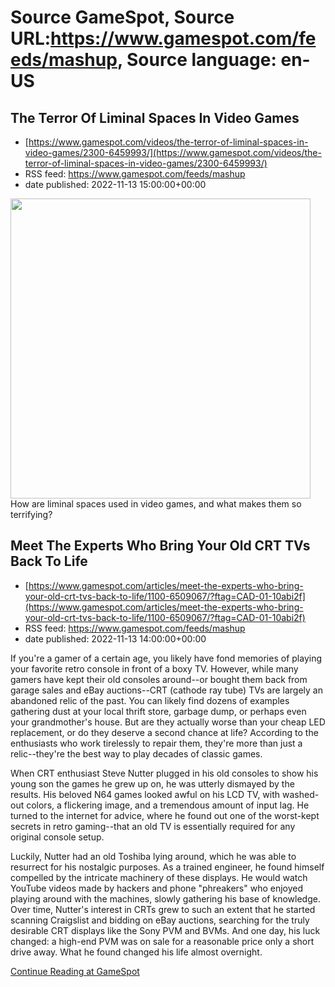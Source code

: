 # Source GameSpot, Source URL:https://www.gamespot.com/feeds/mashup, Source language: en-US

## The Terror Of Liminal Spaces In Video Games
 - [https://www.gamespot.com/videos/the-terror-of-liminal-spaces-in-video-games/2300-6459993/](https://www.gamespot.com/videos/the-terror-of-liminal-spaces-in-video-games/2300-6459993/)
 - RSS feed: https://www.gamespot.com/feeds/mashup
 - date published: 2022-11-13 15:00:00+00:00

<img height="480" src="https://www.gamespot.com/a/uploads/square_medium/1574/15746725/4062044-site.jpg" width="480" /> How are liminal spaces used in video games, and what makes them so terrifying?

## Meet The Experts Who Bring Your Old CRT TVs Back To Life
 - [https://www.gamespot.com/articles/meet-the-experts-who-bring-your-old-crt-tvs-back-to-life/1100-6509067/?ftag=CAD-01-10abi2f](https://www.gamespot.com/articles/meet-the-experts-who-bring-your-old-crt-tvs-back-to-life/1100-6509067/?ftag=CAD-01-10abi2f)
 - RSS feed: https://www.gamespot.com/feeds/mashup
 - date published: 2022-11-13 14:00:00+00:00

<p dir="ltr">If you're a gamer of a certain age, you likely have fond memories of playing your favorite retro console in front of a boxy TV. However, while many gamers have kept their old consoles around--or bought them back from garage sales and eBay auctions--CRT (cathode ray tube) TVs are largely an abandoned relic of the past. You can likely find dozens of examples gathering dust at your local thrift store, garbage dump, or perhaps even your grandmother's house. But are they actually worse than your cheap LED replacement, or do they deserve a second chance at life? According to the enthusiasts who work tirelessly to repair them, they're more than just a relic--they're the best way to play decades of classic games.</p><p dir="ltr">When CRT enthusiast Steve Nutter plugged in his old consoles to show his young son the games he grew up on, he was utterly dismayed by the results. His beloved N64 games looked awful on his LCD TV, with washed-out colors, a flickering image, and a tremendous amount of input lag. He turned to the internet for advice, where he found out one of the worst-kept secrets in retro gaming--that an old TV is essentially required for any original console setup.</p><p dir="ltr">Luckily, Nutter had an old Toshiba lying around, which he was able to resurrect for his nostalgic purposes. As a trained engineer, he found himself compelled by the intricate machinery of these displays. He would watch YouTube videos made by hackers and phone "phreakers" who enjoyed playing around with the machines, slowly gathering his base of knowledge. Over time, Nutter's interest in CRTs grew to such an extent that he started scanning Craigslist and bidding on eBay auctions, searching for the truly desirable CRT displays like the Sony PVM and BVMs. And one day, his luck changed: a high-end PVM was on sale for a reasonable price only a short drive away. What he found changed his life almost overnight.</p><a href="https://www.gamespot.com/articles/meet-the-experts-who-bring-your-old-crt-tvs-back-to-life/1100-6509067/?ftag=CAD-01-10abi2f/">Continue Reading at GameSpot</a>
